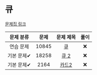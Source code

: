 # 큐

[문제집 링크](https://www.acmicpc.net/workbook/view/7310)

| 문제 분류 | 문제 | 문제 제목 | 풀이 |
| :--: | :--: | :--: | :--: |
| 연습 문제 | 10845 | [큐](https://www.acmicpc.net/problem/10845) | ❌ |
| 기본 문제✔ | 18258 | [큐 2](https://www.acmicpc.net/problem/18258) | ❌ |
| 기본 문제✔ | 2164 | [카드2](https://www.acmicpc.net/problem/2164) | ❌ |